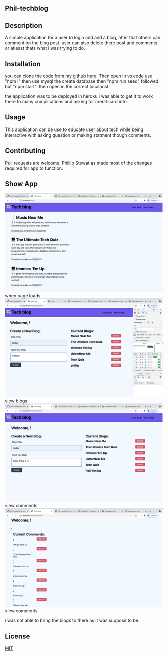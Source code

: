 ## Phil-techblog

## Description
A simple application for a user to login and and a blog, after that others can 
comment on the blog post. user can also delete there post and comments.
or atleast thats what i was trying to do.





## Installation
you can clone the code from my github [here](https://github.com/phil-stew/phil-techblog). Then open in vs code use "npm i" then use mysql the create database then "npm run seed" followed but "npm start".  then open in the correct localhost. 

the application was to be deployed in heroku i was able to get it to work there to many complications and asking for credit card info.

## Usage

This application can be use to educate user about tech while being interactive with asking question or making statment though comments. 


## Contributing
Pull requests are welcome, Phillip Stewat as made most of the changes required for app to function. 
 
## Show App

![deployed on  localhost](./img/home.png)  when page loads
![deployed on localhost](./img/blogpage.png) view blogs
![deployed on localhost](./img/comment.png) view comments
![deployed on localhost](./img/comments.png) view comments


i was not able to bring the blogs to there as it was suppose to be.



## License
[MIT](https://choosealicense.com/licenses/mit/)
